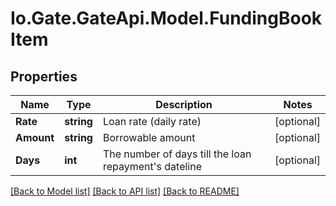 
# Io.Gate.GateApi.Model.FundingBookItem

## Properties

Name | Type | Description | Notes
------------ | ------------- | ------------- | -------------
**Rate** | **string** | Loan rate (daily rate) | [optional] 
**Amount** | **string** | Borrowable amount | [optional] 
**Days** | **int** | The number of days till the loan repayment&#39;s dateline | [optional] 

[[Back to Model list]](../README.md#documentation-for-models)
[[Back to API list]](../README.md#documentation-for-api-endpoints)
[[Back to README]](../README.md)
